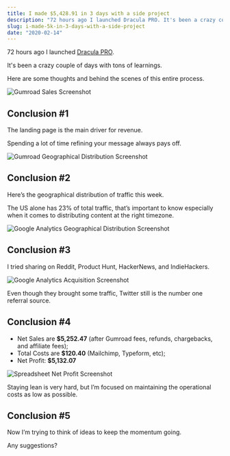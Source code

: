 ```yaml
---
title: I made $5,428.91 in 3 days with a side project
description: "72 hours ago I launched Dracula PRO. It's been a crazy couple of days with tons of learnings. Here are some thoughts and behind the scenes of this entire process."
slug: i-made-5k-in-3-days-with-a-side-project
date: "2020-02-14"
---
```


72 hours ago I launched [Dracula PRO](https://draculatheme.com/pro/).

It's been a crazy couple of days with tons of learnings.

Here are some thoughts and behind the scenes of this entire process.

![Gumroad Sales Screenshot](/static/img/posts/i-made-5k-in-3-days-with-a-side-project-a.png)

## Conclusion #1

The landing page is the main driver for revenue.

Spending a lot of time refining your message always pays off.

![Gumroad Geographical Distribution Screenshot](/static/img/posts/i-made-5k-in-3-days-with-a-side-project-b.png)

## Conclusion #2

Here’s the geographical distribution of traffic this week.

The US alone has 23% of total traffic, that’s important to know especially when it comes to distributing content at the right timezone.

![Google Analytics Geographical Distribution Screenshot](/static/img/posts/i-made-5k-in-3-days-with-a-side-project-c.png)

## Conclusion #3

I tried sharing on Reddit, Product Hunt, HackerNews, and IndieHackers.

![Google Analytics Acquisition Screenshot](/static/img/posts/i-made-5k-in-3-days-with-a-side-project-d.png)

Even though they brought some traffic, Twitter still is the number one referral source.

## Conclusion #4

- Net Sales are **$5,252.47** (after Gumroad fees, refunds, chargebacks, and affiliate fees);
- Total Costs are **$120.40** (Mailchimp, Typeform, etc);
- Net Profit: **$5,132.07**

![Spreadsheet Net Profit Screenshot](/static/img/posts/i-made-5k-in-3-days-with-a-side-project-e.png)

Staying lean is very hard, but I’m focused on maintaining the operational costs as low as possible.

## Conclusion #5

Now I’m trying to think of ideas to keep the momentum going.

Any suggestions?
